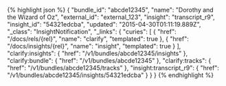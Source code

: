 {% highlight json %}
{
    "bundle_id": "abcde12345",
    "name": "Dorothy and the Wizard of Oz",
    "external_id": "external_123",
    "insight": "transcript_r9",
    "insight_id": "54321edcba",
    "updated": "2015-04-30T01:11:19.889Z",
    "_class": "InsightNotification",
    "_links": {
        "curies": [
            {
                "href": "/docs/rels/{rel}",
                "name": "clarify",
                "templated": true
            },
            {
                "href": "/docs/insights/{rel}",
                "name": "insight",
                "templated": true
            }
        ],
        "clarify:insights": {
            "href": "/v1/bundles/abcde12345/insights"
        },
        "clarify:bundle": {
            "href": "/v1/bundles/abcde12345"
        },
        "clarify:tracks": {
            "href": "/v1/bundles/abcde12345/tracks"
        },
        "insight:transcript_r9": {
            "href": "/v1/bundles/abcde12345/insights/54321edcba"
        }
    }
}
{% endhighlight %}